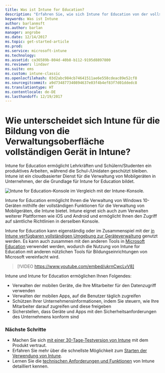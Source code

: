 ```yaml
---
title: Was ist Intune for Education?
description: "Erfahren Sie, wie sich Intune for Education von der vollständigen Intune-Verwaltungsumgebung unterscheidet."
keywords: Was ist Intune
author: barlanmsft
ms.author: barlan
manager: angrobe
ms.date: 12/14/2017
ms.topic: get-started-article
ms.prod: 
ms.service: microsoft-intune
ms.technology: 
ms.assetid: ca36589b-804d-40b8-b112-9195d8897800
ms.reviewer: lindavr
ms.suite: ems
ms.custom: intune-classic
ms.openlocfilehash: 03d2abc984cb74641511ae6e558cdeac89e52cf8
ms.sourcegitcommit: a9d734877340894637e03f4b4ef83f7d01ddedc8
ms.translationtype: HT
ms.contentlocale: de-DE
ms.lasthandoff: 12/19/2017
---
```

# <a name="how-is-intune-for-education-different-from-the-full-device-management-experience-in-intune"></a>Wie unterscheidet sich Intune für die Bildung von die Verwaltungsoberfläche vollständigen Gerät in Intune?

Intune for Education ermöglicht Lehrkräften und Schülern/Studenten ein produktives Arbeiten, während die Schul-/Unidaten geschützt bleiben. Intune ist ein cloudbasierter Dienst für die Verwaltung von Mobilgeräten in Unternehmen, der die Grundlage für Intune for Education bildet.

![Intune for Education-Konsole im Vergleich mit der Intune-Konsole.](./media/intune-azure-vs-intuneEDU.png)

Intune for Education ermöglicht Ihnen die Verwaltung von Windows 10-Geräten mithilfe der vollständigen Funktionen für die Verwaltung von Mobilgeräten, die Intune bietet. Intune eignet sich auch zum Verwalten weiterer Plattformen wie iOS und Android und ermöglicht Ihnen den Zugriff auf sämtliche Richtlinien in derselben Konsole.

Intune for Education kann eigenständig oder im Zusammenspiel mit der [in Intune verfügbaren vollständigen Umgebung zur Geräteverwaltung](introduction-intune.md) genutzt werden. Es kann auch zusammen mit den anderen Tools in [Microsoft Education](https://microsoft.com/education) verwendet werden, wodurch die Nutzung von Intune for Education mit anderen nützlichen Tools für Bildungseinrichtungen von Microsoft vereinfacht wird.

> [!VIDEO https://www.youtube.com/embed/ukrnCwcLvV8]

Intune und Intune for Education ermöglichen Ihnen Folgendes:
* Verwalten der mobilen Geräte, die Ihre Mitarbeiter für den Datenzugriff verwenden
* Verwalten der mobilen Apps, auf die Benutzer täglich zugreifen
* Schützen Ihrer Unternehmensinformationen, indem Sie steuern, wie Ihre Mitarbeiter darauf zugreifen und diese freigeben
* Sicherstellen, dass Geräte und Apps mit den Sicherheitsanforderungen des Unternehmens konform sind

### <a name="next-steps"></a>Nächste Schritte
* Machen Sie sich [mit einer 30-Tage-Testversion von Intune](/intune-classic/understand-explore/sign-up-for-30-day-trial-microsoft-intune) mit dem Produkt vertraut.
* Erfahren Sie mehr über die schnellste Möglichkeit zum [Starten der Verwendung von Intune](/intune-education/what-is-express-configuration).
* Lernen Sie die [technischen Anforderungen und Funktionen](/intune/supported-devices-browsers) von Intune detailliert kennen.

